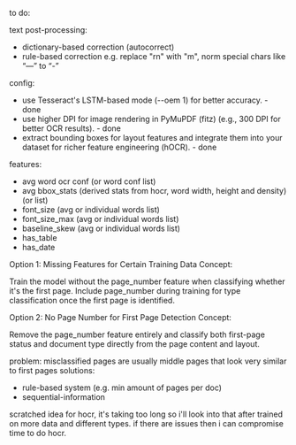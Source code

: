 to do:

text post-processing:

- dictionary-based correction (autocorrect)
- rule-based correction e.g. replace "rn" with "m", norm special chars like “—” to “-”

config:

- use Tesseract's LSTM-based mode (--oem 1) for better accuracy. - done
- use higher DPI for image rendering in PyMuPDF (fitz) (e.g., 300 DPI for better OCR results). - done
- extract bounding boxes for layout features and integrate them into your dataset for richer feature engineering (hOCR). - done

features:

- avg word ocr conf (or word conf list)
- avg bbox_stats (derived stats from hocr, word width, height and density) (or list)
- font_size (avg or individual words list)
- font_size_max (avg or individual words list)
- baseline_skew (avg or individual words list)
- has_table
- has_date

Option 1: Missing Features for Certain Training Data
Concept:

Train the model without the page_number feature when classifying whether it's the first page.
Include page_number during training for type classification once the first page is identified.

Option 2: No Page Number for First Page Detection
Concept:

Remove the page_number feature entirely and classify both first-page status and document type directly from the page content and layout.

problem: misclassified pages are usually middle pages that look very similar to first pages
solutions:

- rule-based system (e.g. min amount of pages per doc)
- sequential-information

scratched idea for hocr, it's taking too long so i'll look into that after trained on more data and different types.
if there are issues then i can compromise time to do hocr.
